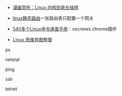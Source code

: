- [漫画赏析：Linux 内核到底长啥样](https://linux.cn/article-8290-1.html?pr)

- [linux静态路由](https://mp.weixin.qq.com/s/x1E0oCM-EvgaZ3Yvrh9evg)一张路由表只配置一个网关

- [540多个Linux命令速查手册](https://github.com/jaywcjlove/linux-command)：oscnews chrome插件

- [Linux 思维导图整理](https://mp.weixin.qq.com/s?__biz=MzUzMzk0NDc5Nw==&mid=2247487217&idx=1&sn=b86ae24e441b43d04793f89521699180&chksm=fa9d0e43cdea8755410e4c66db7a88fec05f8f2ac4a5faf3a925fca4b24c11fa283ceea47ce0&mpshare=1&scene=1&srcid=0529t9W7yswf3jlwYHzI4p0E&from=singlemessage&ascene=1&devicetype=android-28&version=2700043b&nettype=WIFI&abtest_cookie=BAABAAoACwASABMABgAjlx4AVpkeAL%2BZHgDcmR4A9ZkeAAOaHgAAAA%3D%3D&lang=zh_CN&pass_ticket=6NFrC%2BvqM1C%2Bzqy8DJVTshi3ylnKB54NSQOWmYt8atUz7rO%2BMkZjXfrQn6%2FoUc%2Be&wx_header=1)

ps

netstat

ping

ssh

telnet
